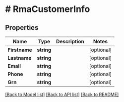 # # RmaCustomerInfo


## Properties 


Name | Type | Description | Notes
------------ | ------------- | ------------- | -------------
**Firstname**| **string** |   | [optional]
**Lastname**| **string** |   | [optional]
**Email**| **string** |   | [optional]
**Phone**| **string** |   | [optional]
**Grn**| **string** |   | [optional]


[[Back to Model list]](../../README.md#models) [[Back to API list]](../../README.md#endpoints) [[Back to README]](../../README.md)

